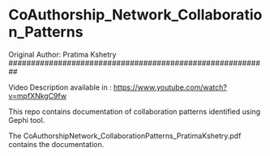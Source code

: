 # CoAuthorship_Network_Collaboration_Patterns

Original Author: Pratima Kshetry
##########################################################

Video Description available in : https://www.youtube.com/watch?v=mpfXNkgC9fw

This repo contains documentation of collaboration patterns identified using Gephi tool.

The CoAuthorshipNetwork_CollaborationPatterns_PratimaKshetry.pdf contains the documentation.
